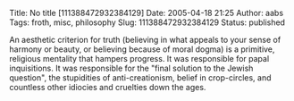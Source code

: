 Title: No title [111388472932384129]
Date: 2005-04-18 21:25
Author: aabs
Tags: froth, misc, philosophy
Slug: 111388472932384129
Status: published

An aesthetic criterion for truth (believing in what appeals to your sense of harmony or beauty, or believing because of moral dogma) is a primitive, religious mentality that hampers progress. It was responsible for papal inquisitions. It was responsible for the "final solution to the Jewish question", the stupidities of anti-creationism, belief in crop-circles, and countless other idiocies and cruelties down the ages.
